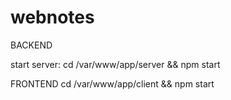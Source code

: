 # webnotes

BACKEND 

start server: 
    cd /var/www/app/server && npm start


FRONTEND
    cd /var/www/app/client && npm start